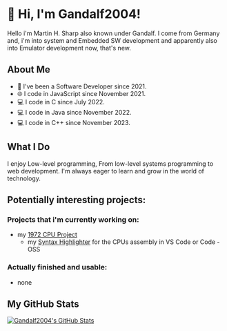 # 👋 Hi, I'm Gandalf2004!

Hello i'm Martin H. Sharp also known under Gandalf. I come from Germany and, i'm into system and Embedded SW development and apparently also into Emulator development now, that's new.

## About Me

- 💼 I've been a Software Developer since 2021.
- 🌐 I code in JavaScript since November 2021.
- 💻 I code in C since July 2022.
- 💻 I code in Java since November 2022.
- 💻 I code in C++ since November 2023.

## What I Do
I enjoy Low-level programming,
From low-level systems programming to web development.
I'm always eager to learn and grow in the world of technology.

## Potentially interesting projects:

### Projects that i'm currently working on:

  - my [1972 CPU Project](https://github.com/Gandalf2004/Custom-1972-CPU/)
      - my [Syntax Highlighter](https://github.com/Gandalf2004/Syntax-highlighter-for-EC72ASM) for the CPUs assembly in VS Code or Code - OSS

### Actually finished and usable:

  - none

## My GitHub Stats

[![Gandalf2004's GitHub Stats](https://github-readme-stats.vercel.app/api?username=Gandalf2004&show_icons=true&count_private=true&theme=dark)](https://github.com/Gandalf2004)

<!---
Gandalf2004/Gandalf2004 is a ✨ special ✨ repository because its `README.md` (this file) appears on your GitHub profile.
You can click the Preview link to take a look at your changes.
--->
